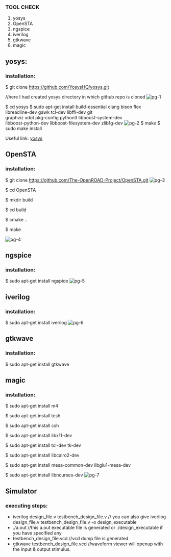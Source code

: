 ### TOOL CHECK
1.   yosys
1.   OpenSTA
1.   ngspice
1.   iverilog
1.   gtkwave
1.   magic


## yosys: 
### installation: 
$ git clone https://github.com/YosysHQ/yosys.git

//here I had created yosys directory in which github repo is cloned
![pg-1](https://user-images.githubusercontent.com/110479456/218370301-4cef7218-eb3a-4345-8f0a-7418a3155380.png)

$ cd yosys
$ sudo apt-get install build-essential clang bison flex \
    libreadline-dev gawk tcl-dev libffi-dev git \
    graphviz xdot pkg-config python3 libboost-system-dev \
    libboost-python-dev libboost-filesystem-dev zlib1g-dev
![pg-2](https://user-images.githubusercontent.com/110479456/218370765-b1a00d43-2b2f-4b47-b226-0ad60fee523c.png)
$ make 
$ sudo make install

Useful link: [yosys](https://yosyshq.readthedocs.io/projects/sby/en/latest/install.html#yosys-yosys-smtbmc-and-abc)


##  OpenSTA
### installation:
$ git clone https://github.com/The-OpenROAD-Project/OpenSTA.git
![pg-3](https://user-images.githubusercontent.com/110479456/218372713-6b00229a-625b-4881-8248-6005fbd92e1a.png)

$ cd OpenSTA

$ mkdir build

$ cd build

$ cmake .. 

$ make

![pg-4](https://user-images.githubusercontent.com/110479456/218374497-c939c539-95ec-4824-b9ae-6caf896eb399.png)


##  ngspice
### installation: 
$ sudo apt-get install ngspice
![pg-5](https://user-images.githubusercontent.com/110479456/218374915-0951760f-f909-4112-bf55-e6b00460532b.png)


##  iverilog
### installation:
$ sudo apt-get install iverilog
![pg-6](https://user-images.githubusercontent.com/110479456/218374944-5399414d-bab0-4734-9166-1237d1030627.png)


##  gtkwave
### installation:
$ sudo apt-get install gtkwave

##  magic
### installation:
$   sudo apt-get install m4

$   sudo apt-get install tcsh

$   sudo apt-get install csh

$   sudo apt-get install libx11-dev

$   sudo apt-get install tcl-dev tk-dev

$   sudo apt-get install libcairo2-dev

$   sudo apt-get install mesa-common-dev libglu1-mesa-dev

$   sudo apt-get install libncurses-dev
![pg-7](https://user-images.githubusercontent.com/110479456/218375598-2665721d-ad5b-485c-a605-3733368646a8.png)



## Simulator
### executing steps:
* iverilog design_file.v testbench_design_file.v // you can also give iverilog design_file.v testbench_design_file.v -o design_executable
* ./a.out //this a.out executable file is generated or ./design_executable if you have specified any
* testbench_design_file.vcd //vcd dump file is generated
* gtkwave testbench_design_file.vcd //waveform viewer will openup with the input & output stimulus.

